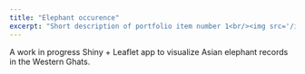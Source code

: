 ```yaml
---
title: "Elephant occurence"
excerpt: "Short description of portfolio item number 1<br/><img src='/images/ele_map.jpg'>"
---
```


A work in progress Shiny + Leaflet app to visualize Asian elephant records in the Western Ghats. 
